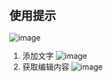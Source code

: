 ## 使用提示
![image](https://user-images.githubusercontent.com/21361701/184052270-6ea1472f-84e9-4d70-aed6-73769d2d1346.png)
1. 添加文字
![image](https://user-images.githubusercontent.com/21361701/184052322-2d93ca80-a126-4557-a17b-185f8cd6533e.png)
2. 获取编辑内容
![image](https://user-images.githubusercontent.com/21361701/184052401-ccf282cc-769a-4560-972d-11665c4f6aad.png)


